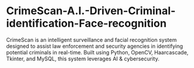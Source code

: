 # CrimeScan-A.I.-Driven-Criminal-identification-Face-recognition
CrimeScan is an intelligent surveillance and facial recognition system designed to assist law enforcement and security agencies in identifying potential criminals in real-time. Built using Python, OpenCV, Haarcascade, Tkinter, and MySQL, this system leverages AI &amp; cybersecurity.
